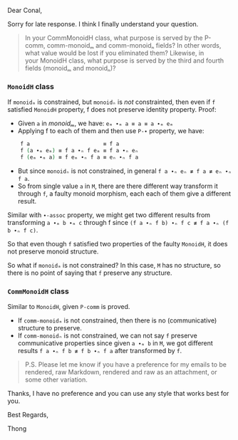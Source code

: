 Dear Conal,

Sorry for late response. I think I finally understand your question.

> In your CommMonoidH class, what purpose is served by
> the P-comm, comm-monoidₘ and comm-monoidₙ fields? In other words, what
> value would be lost if you eliminated them? Likewise, in
> your MonoidH class, what purpose is served by the third and fourth
> fields (monoidₘ and monoidₙ)?

### `MonoidH` class

If `monoidₘ` is constrained, but `monoidₙ` is *not* constrainted, then
even if `f` satisfied `MonoidH` property, f does not preserve identity
property. Proof:

-   Given `a` in *monoidₘ*, we have: `eₘ ∙ₘ a ≡ a ≡ a ∙ₘ eₘ`
-   Applying f to each of them and then use `P-∙` property, we have:

``` agda
    f a                       ≡ f a
    f (a ∙ₘ eₘ) ≡ f a ∙ₙ f eₘ ≡ f a ∙ₙ eₙ
    f (eₘ ∙ₘ a) ≡ f eₘ ∙ₙ f a ≡ eₙ ∙ₙ f a
```

-   But since `monoidₙ` is not constrained, in general
    `f a ∙ₙ eₙ ≢ f a ≢ eₙ ∙ₙ f a`.
-   So from single value `a` in `M`, there are there different way
    transform it through `f`, a faulty monoid morphism, each each of
    them give a different result.

Similar with `∙-assoc` property, we might get two different results from
transforming `a ∙ₘ b ∙ₘ c` through f since
`(f a ∙ₙ f b) ∙ₙ f c ≢ f a ∙ₙ (f b ∙ₙ f c)`.

So that even though `f` satisfied two properties of the faulty
`MonoidH`, it does not preserve monoid structure.

So what if `monoidₘ` is not constrained? In this case, `M` has no
structure, so there is no point of saying that `f` preserve any
structure.

### `CommMonoidH` class

Similar to `MonoidH`, given `P-comm` is proved.

-   If `comm-monoidₘ` is not constrained, then there is no
    (communicative) structure to preserve.
-   If `comm-monoidₙ` is not constrained, we can not say `f` preserve
    communicative properties since given `a ∙ₘ b` in `M`, we got
    different results `f a ∙ₙ f b ≢ f b ∙ₙ f a` after transformed by
    `f`.

> P.S. Please let me know if you have a preference for my emails to be
> rendered, raw Markdown, rendered and raw as an attachment, or some
> other variation.

Thanks, I have no preference and you can use any style that works best
for you.

Best Regards,

Thong
